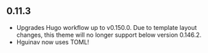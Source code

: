 ## 0.11.3
- Upgrades Hugo workflow up to v0.150.0. Due to template layout changes, this theme will no longer support below version 0.146.2.
- Hguinav now uses TOML!
